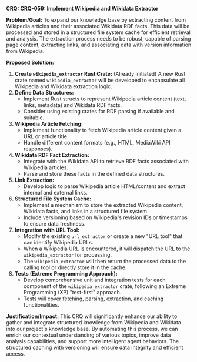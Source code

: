 **CRQ: CRQ-059: Implement Wikipedia and Wikidata Extractor**

**Problem/Goal:**
To expand our knowledge base by extracting content from Wikipedia articles and their associated Wikidata RDF facts. This data will be processed and stored in a structured file system cache for efficient retrieval and analysis. The extraction process needs to be robust, capable of parsing page content, extracting links, and associating data with version information from Wikipedia.

**Proposed Solution:**

1.  **Create `wikipedia_extractor` Rust Crate:** (Already initiated) A new Rust crate named `wikipedia_extractor` will be developed to encapsulate all Wikipedia and Wikidata extraction logic.
2.  **Define Data Structures:**
    *   Implement Rust structs to represent Wikipedia article content (text, links, metadata) and Wikidata RDF facts.
    *   Consider using existing crates for RDF parsing if available and suitable.
3.  **Wikipedia Article Fetching:**
    *   Implement functionality to fetch Wikipedia article content given a URL or article title.
    *   Handle different content formats (e.g., HTML, MediaWiki API responses).
4.  **Wikidata RDF Fact Extraction:**
    *   Integrate with the Wikidata API to retrieve RDF facts associated with Wikipedia articles.
    *   Parse and store these facts in the defined data structures.
5.  **Link Extraction:**
    *   Develop logic to parse Wikipedia article HTML/content and extract internal and external links.
6.  **Structured File System Cache:**
    *   Implement a mechanism to store the extracted Wikipedia content, Wikidata facts, and links in a structured file system.
    *   Include versioning based on Wikipedia's revision IDs or timestamps to ensure data freshness.
7.  **Integration with URL Tool:**
    *   Modify the existing `url_extractor` or create a new "URL tool" that can identify Wikipedia URLs.
    *   When a Wikipedia URL is encountered, it will dispatch the URL to the `wikipedia_extractor` for processing.
    *   The `wikipedia_extractor` will then return the processed data to the calling tool or directly store it in the cache.
8.  **Tests (Extreme Programming Approach):**
    *   Develop comprehensive unit and integration tests for each component of the `wikipedia_extractor` crate, following an Extreme Programming (XP) "test-first" approach.
    *   Tests will cover fetching, parsing, extraction, and caching functionalities.

**Justification/Impact:**
This CRQ will significantly enhance our ability to gather and integrate structured knowledge from Wikipedia and Wikidata into our project's knowledge base. By automating this process, we can enrich our contextual understanding of various topics, improve data analysis capabilities, and support more intelligent agent behaviors. The structured caching with versioning will ensure data integrity and efficient access.
